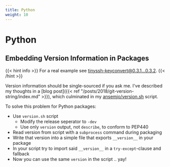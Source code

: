 ```yaml
---
title: Python
weight: 10
---
```


# Python

## Embedding Version Information in Packages

{{< hint info >}}
For a real example see [tinyssh-keyconvert@0.3.1...0.3.2](https://github.com/ansemjo/tinyssh-keyconvert/compare/0.3.1...0.3.2).
{{< /hint >}}

Version information should be single-sourced if you ask me. I've described my thoughts
in a [blog post]({{< ref "/posts/2018/git-version-string/index.md" >}}), which culminated
in my [ansemjo/version.sh](https://github.com/ansemjo/version.sh) script.

To solve this problem for Python packages:

- Use `version.sh` script
  - Modify the release seperator to `-dev`
  - Use only `version` output, not `describe`, to conform to PEP440
- Read version from script with a `subprocess` command during packaging
- Write that version into a simple file that exports `__version__` in your package
- In your script try to import said `__version__` in a `try-except`-clause and fallback
- Now you can use the same `version` in the script .. yay!
